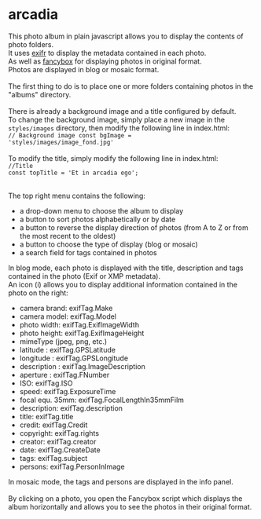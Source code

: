 # arcadia
This photo album in plain javascript allows you to display the contents of photo folders.<br />
It uses <a href="https://github.com/MikeKovarik/exifr">exifr</a> to display the metadata contained in each photo.<br />
As well as <a href="https://github.com/fancyapps/fancybox">fancybox</a> for displaying photos in original format.<br />
Photos are displayed in blog or mosaic format.<br /><br />
The first thing to do is to place one or more folders containing photos in the "albums" directory.<br /><br/>
There is already a background image and a title configured by default.<br />
To change the background image, simply place a new image in the <code>styles/images</code> directory, then modify the following line in index.html: <br />
    <code>// Background image
    const bgImage = 'styles/images/image_fond.jpg'</code><br /><br />
To modify the title, simply modify the following line in index.html:<br />
    <code>//Title
    const topTitle = 'Et in arcadia ego';</code><br /><br />

The top right menu contains the following:
<ul>
<li>a drop-down menu to choose the album to display</li>
<li>a button to sort photos alphabetically or by date</li>
<li>a button to reverse the display direction of photos (from A to Z or from the most recent to the oldest)</li>
<li>a button to choose the type of display (blog or mosaic)</li>
<li>a search field for tags contained in photos</li>
</ul>

In blog mode, each photo is displayed with the title, description and tags contained in the photo (Exif or XMP metadata).<br />
An icon (i) allows you to display additional information contained in the photo on the right:
<ul>
<li>camera brand: exifTag.Make</li>
<li>camera model: exifTag.Model</li>
<li>photo width: exifTag.ExifImageWidth</li>
<li>photo height: exifTag.ExifImageHeight</li> <li>mimeType (jpeg, png, etc.)</li>
<li>latitude : exifTag.GPSLatitude</li>
<li>longitude : exifTag.GPSLongitude</li>
<li>description : exifTag.ImageDescription</li>
<li>aperture : exifTag.FNumber</li>
<li>ISO: exifTag.ISO</li>
<li>speed: exifTag.ExposureTime</li>
<li>focal equ. 35mm: exifTag.FocalLengthIn35mmFilm</li>
<li>description: exifTag.description</li>
<li>title: exifTag.title</li>
<li>credit: exifTag.Credit</li>
<li>copyright: exifTag.rights</li>
<li>creator: exifTag.creator</li>
<li>date: exifTag.CreateDate</li>
<li>tags: exifTag.subject</li>
<li>persons: exifTag.PersonInImage</li>
</ul>
In mosaic mode, the tags and persons are displayed in the info panel.<br /><br />
By clicking on a photo, you open the Fancybox script which displays the album horizontally and allows you to see the photos in their original format.
